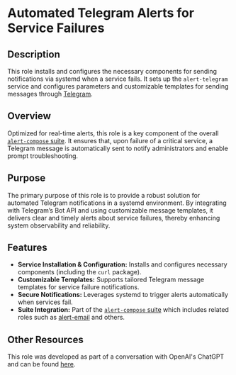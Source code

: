 # Automated Telegram Alerts for Service Failures

## Description

This role installs and configures the necessary components for sending notifications via systemd when a service fails. It sets up the `alert-telegram` service and configures parameters and customizable templates for sending messages through [Telegram](https://telegram.org).

## Overview

Optimized for real-time alerts, this role is a key component of the overall [`alert-compose` suite](../). It ensures that, upon failure of a critical service, a Telegram message is automatically sent to notify administrators and enable prompt troubleshooting.

## Purpose

The primary purpose of this role is to provide a robust solution for automated Telegram notifications in a systemd environment. By integrating with Telegram’s Bot API and using customizable message templates, it delivers clear and timely alerts about service failures, thereby enhancing system observability and reliability.

## Features

- **Service Installation & Configuration:** Installs and configures necessary components (including the `curl` package).
- **Customizable Templates:** Supports tailored Telegram message templates for service failure notifications.
- **Secure Notifications:** Leverages systemd to trigger alerts automatically when services fail.
- **Suite Integration:** Part of the [`alert-compose` suite](../) which includes related roles such as [alert-email](../alert-email/README.md) and others.
  
## Other Resources

This role was developed as part of a conversation with OpenAI's ChatGPT and can be found [here](https://chat.openai.com/share/96e4ca12-0888-41c0-9cfc-29c0180f0dba).

